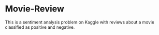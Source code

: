 # Movie-Review
This is a sentiment analysis problem on Kaggle with reviews about a movie classified as positive and negative.
